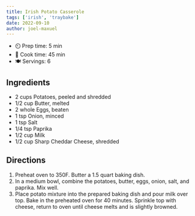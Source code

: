 ```yaml
---
title: Irish Potato Casserole
tags: ['irish', 'traybake']
date: 2022-09-10
author: joel-maxuel
---
```


- ⏲️ Prep time: 5 min
- 🍳 Cook time: 45 min
- 🍽️ Servings: 6

## Ingredients

- 2 cups Potatoes, peeled and shredded
- 1/2 cup Butter, melted
- 2 whole Eggs, beaten
- 1 tsp Onion, minced
- 1 tsp Salt
- 1/4 tsp Paprika
- 1/2 cup Milk
- 1/2 cup Sharp Cheddar Cheese, shredded

## Directions

1. Preheat oven to 350F. Butter a 1.5 quart baking dish.
2. In a medium bowl, combine the potatoes, butter, eggs, onion, salt, and paprika. Mix well.
3. Place potato mixture into the prepared baking dish and pour milk over top. Bake in the preheated oven for 40 minutes.
   Sprinkle top with cheese, return to oven until cheese melts and is slightly browned.
